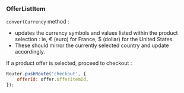 ### OfferListItem

`convertCurrency` method :
- updates the currency symbols and values listed within the product selection :
  ie, € (euro) for France, $ (dollar) for the United States.
- These should mirror the currently selected country and update accordingly.

If a product offer is selected, proceed to checkout :
```js
Router.pushRoute('checkout', {
	offerId: offer.offerItemId,
});
```
